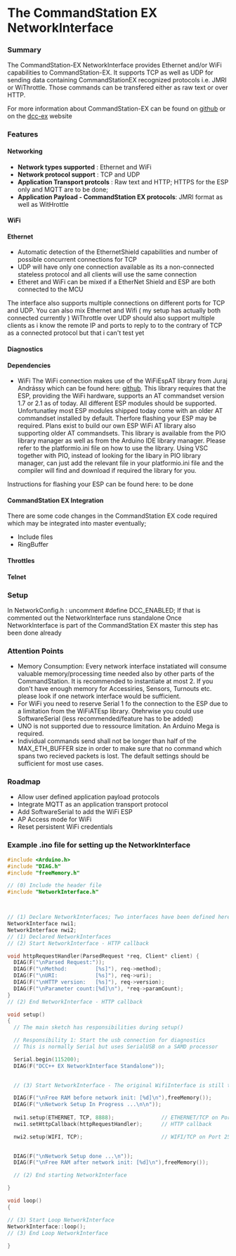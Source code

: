 # The CommandStation EX NetworkInterface

### Summary

The CommandStation-EX NetworkInterface provides Ethernet and/or WiFi capabilities to CommandStation-EX. It supports TCP as well as UDP for sending data containing CommandStationEX recognized protocols i.e. JMRI or WiThrottle. Those commands can be transfered either as raw text or over HTTP.

For more information about CommandStation-EX can be found on [github](https://github.com/DCC-EX/CommandStation-EX) or on the [dcc-ex](https://dcc-ex.com/) website

### Features

#### Networking

* **Network types supported** : Ethernet and WiFi
* **Network protocol support** : TCP and UDP
* **Application Transport protcols** : Raw text and HTTP; HTTPS for the ESP only and MQTT are to be done;
* **Application Payload - CommandStation EX protocols**: JMRI format as well as WitHrottle

#### WiFi

#### Ethernet

* Automatic detection of the EthernetShield capabilities and number of possible concurrent connections for TCP
* UDP will have only one connection available as its a non-connected stateless protocol and all clients will use the same connection
* Etheret and WiFi can be mixed if a EtherNet Shield and ESP are both connected to the MCU

The interface also supports multiple connections on different ports for TCP and UDP.
You can also mix Ethernet and Wifi ( my setup has actually both connected currently )
WiThrottle over UDP should also support multiple clients as i know the remote IP and ports to reply to to the contrary of TCP as a connected protocol but that i can't test yet

#### Diagnostics

#### Dependencies

* WiFi
The WiFi connection makes use of the WiFiEspAT library from Juraj Andrássy which can be found here: [github](https://github.com/jandrassy/WiFiEspAT). This library
requires that the ESP, providing the WiFi hardware, supports an AT commandset version 1.7 or 2.1 as of today. All different ESP modules should be supported.
Unfortunatley most ESP modules shipped today come with an older AT commandset installed by default. Therfore flashing your ESP may be required. Plans exist to build
our own ESP WiFi AT library also supporting older AT commandsets.
This library is available from the PIO library manager as well as from the Arduino IDE library manager. Please refer to the platformio.ini file on how to use the library. 
Using VSC together with PIO, instead of looking for the libary in PIO library manager, can just add the relevant file in your platformio.ini file and the compiler will 
find and download if required the library for you.

Instructions for flashing your ESP can be found here: to be done


#### CommandStation EX Integration

There are some code changes in the CommandStation EX code required which may be integrated into master eventually;

* Include files
* RingBuffer

#### Throttles

#### Telnet

### Setup

In NetworkConfig.h : uncomment #define DCC_ENABLED; If that is commented out the NetworkInterface runs standalone
Once NetworkInterface is part of the CommandStation EX master this step has been done already

### Attention Points

* Memory Consumption: Every network interface instatiated will consume valuable memory/processing time needed also by other parts of the CommandStation. It is recommended to instantiate at most 2. If you don't have enough memory for Accessiries, Sensors, Turnouts etc. please look if one network interface would be sufficient.
* For WiFi you need to reserve Serial 1 fo the connection to the ESP due to a limitation from the WiFiATEsp library. Otehrwise you could use SoftwareSerial (less recommended/feature has to be added)
* UNO is not supported due to ressource limitation. An Arduino Mega is required.
* Individual commands send shall not be longer than half of the MAX_ETH_BUFFER size in order to make sure that no command which spans two recieved packets is lost. The default settings should be sufficient for most use cases.


### Roadmap

* Allow user defined application payload protocols
* Integrate MQTT as an application transport protocol
* Add SoftwareSerial to add the WiFi ESP
* AP Access mode for WiFi
* Reset persistent WiFi credentials

### Example .ino file for setting up the NetworkInterface

```cpp
#include <Arduino.h>
#include "DIAG.h"
#include "freeMemory.h"

// (0) Include the header file
#include "NetworkInterface.h"



// (1) Declare NetworkInterfaces; Two interfaces have been defined here
NetworkInterface nwi1;
NetworkInterface nwi2;
// (1) Declared NetworkInterfaces
// (2) Start NetworkInterface - HTTP callback

void httpRequestHandler(ParsedRequest *req, Client* client) {
  DIAG(F("\nParsed Request:"));
  DIAG(F("\nMethod:         [%s]"), req->method);
  DIAG(F("\nURI:            [%s]"), req->uri);
  DIAG(F("\nHTTP version:   [%s]"), req->version);
  DIAG(F("\nParameter count:[%d]\n"), *req->paramCount);
}
// (2) End NetworkInterface - HTTP callback

void setup()
{
  // The main sketch has responsibilities during setup()

  // Responsibility 1: Start the usb connection for diagnostics
  // This is normally Serial but uses SerialUSB on a SAMD processor

  Serial.begin(115200);
  DIAG(F("DCC++ EX NetworkInterface Standalone"));
  

  // (3) Start NetworkInterface - The original WifiInterface is still there but disabled

  DIAG(F("\nFree RAM before network init: [%d]\n"),freeMemory());
  DIAG(F("\nNetwork Setup In Progress ...\n\n"));
  
  nwi1.setup(ETHERNET, TCP, 8888);               // ETHERNET/TCP on Port 8888
  nwi1.setHttpCallback(httpRequestHandler);      // HTTP callback

  nwi2.setup(WIFI, TCP);                         // WIFI/TCP on Port 2560
  

  DIAG(F("\nNetwork Setup done ...\n"));
  DIAG(F("\nFree RAM after network init: [%d]\n"),freeMemory());

  // (2) End starting NetworkInterface

}

void loop()
{

// (3) Start Loop NetworkInterface 
NetworkInterface::loop();
// (3) End Loop NetworkInterface
  
}
```